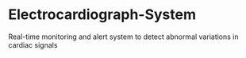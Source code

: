 # Electrocardiograph-System
Real-time monitoring and alert system to detect abnormal variations in cardiac signals
